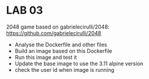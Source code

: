 # LAB 03

2048 game based on gabrielecirulli/2048: https://github.com/gabrielecirulli/2048

* Analyse the Dockerfile and other files
* Build an image based on this Dockerfile 
* Run this image and test it
* Update the base image to use the 3.11 alpine version 
* check the user id when image is running


